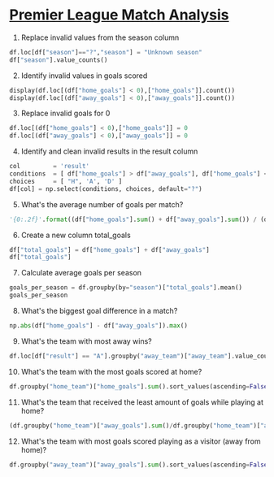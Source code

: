 # [Premier League Match Analysis](https://www.datawars.io/data-science-project/b0dc1cc3-premier-league-match-analysis)

1. Replace invalid values from the season column
```python
df.loc[df["season"]=="?","season"] = "Unknown season"
df["season"].value_counts()
```

2. Identify invalid values in goals scored
```python
display(df.loc[(df["home_goals"] < 0),["home_goals"]].count())
display(df.loc[(df["away_goals"] < 0),["away_goals"]].count())
```

3. Replace invalid goals for 0
```python
df.loc[(df["home_goals"] < 0),["home_goals"]] = 0
df.loc[(df["away_goals"] < 0),["away_goals"]] = 0
```

4. Identify and clean invalid results in the result column
```python
col         = 'result'
conditions  = [ df["home_goals"] > df["away_goals"], df["home_goals"] < df["away_goals"], df["home_goals"] == df["away_goals"] ]
choices     = [ "H", 'A', 'D' ]
df[col] = np.select(conditions, choices, default="?")
```

5. What's the average number of goals per match?
```python
'{0:.2f}'.format((df["home_goals"].sum() + df["away_goals"].sum()) / (df["home_goals"].count()))
```

6. Create a new column total_goals
```python
df["total_goals"] = df["home_goals"] + df["away_goals"]
df["total_goals"]
```

7. Calculate average goals per season
```python
goals_per_season = df.groupby(by="season")["total_goals"].mean()
goals_per_season
```

8. What's the biggest goal difference in a match?
```python
np.abs(df["home_goals"] - df["away_goals"]).max()
```

9. What's the team with most away wins?
```python
df.loc[df["result"] == "A"].groupby("away_team")["away_team"].value_counts().sort_values(ascending=False)
```

10. What's the team with the most goals scored at home?
```python
df.groupby("home_team")["home_goals"].sum().sort_values(ascending=False)
```

11. What's the team that received the least amount of goals while playing at home?
```python
(df.groupby("home_team")["away_goals"].sum()/df.groupby("home_team")["away_goals"].count()).sort_values()
```

12. What's the team with most goals scored playing as a visitor (away from home)?
```python
df.groupby("away_team")["away_goals"].sum().sort_values(ascending=False)
```